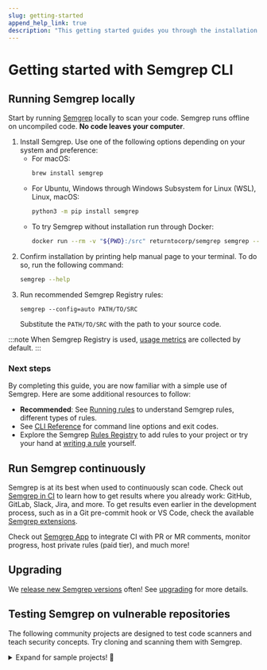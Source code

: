 ```yaml
---
slug: getting-started
append_help_link: true
description: "This getting started guides you through the installation of Semgrep, shows you how to run Semgrep locally, and provides an overview of benefits which you may reap by using Semgrep CI."
---
```


# Getting started with Semgrep CLI

## Running Semgrep locally

Start by running [Semgrep](https://github.com/returntocorp/semgrep/) locally to scan your code. Semgrep runs offline on uncompiled code. **No code leaves your computer**.

1. Install Semgrep. Use one of the following options depending on your system and preference:
    - For macOS:
        ```sh
        brew install semgrep
        ```
    - For Ubuntu, Windows through Windows Subsystem for Linux (WSL), Linux, macOS:
        ```sh
        python3 -m pip install semgrep
        ```
    - To try Semgrep without installation run through Docker:
        ```sh
        docker run --rm -v "${PWD}:/src" returntocorp/semgrep semgrep --config=auto
        ```
2. Confirm installation by printing help manual page to your terminal. To do so, run the following command:
    ```sh
    semgrep --help
    ```
3. Run recommended Semgrep Registry rules:
    <pre class="language-bash"><code>semgrep --config=auto <span className="placeholder">PATH/TO/SRC</span></code></pre>
    Substitute the `PATH/TO/SRC` with the path to your source code.

:::note
When Semgrep Registry is used, [usage metrics](../metrics) are collected by default.
:::

### Next steps

By completing this guide, you are now familiar with a simple use of Semgrep. Here are some additional resources to follow:

- **Recommended**: See [Running rules](../running-rules/) to understand Semgrep rules, different types of rules.
- See [CLI Reference](../cli-reference/) for command line options and exit codes.
- Explore the Semgrep [Rules Registry](https://semgrep.dev/r) to add rules to your project or try your hand at [writing a rule](../writing-rules/overview/) yourself.

## Run Semgrep continuously

Semgrep is at its best when used to continuously scan code. Check out [Semgrep in CI](../semgrep-ci/overview/) to learn how to get results where you already work: GitHub, GitLab, Slack, Jira, and more. To get results even earlier in the development process, such as in a Git pre-commit hook or VS Code, check the available [Semgrep extensions](../extensions/).

Check out [Semgrep App](https://semgrep.dev/manage) to integrate CI with PR or MR comments, monitor progress, host private rules (paid tier), and much more! 

## Upgrading

We [release new Semgrep versions](https://github.com/returntocorp/semgrep/releases) often! See [upgrading](../upgrading/) for more details.

## Testing Semgrep on vulnerable repositories

The following community projects are designed to test code scanners and teach security concepts. Try cloning and scanning them with Semgrep.

<details><summary>Expand for sample projects! 🎉</summary>
<p>

```sh
# juice-shop, a vulnerable Node.js + Express app:
git clone https://github.com/bkimminich/juice-shop
cd juice-shop
semgrep --config=auto

# Or if you don't have Semgrep installed, replace the semgrep command with:
docker run --rm -v "$(pwd)/juice-shop:/src" returntocorp/semgrep semgrep --config p/security-audit /src

# Try railsgoat, a vulnerable Ruby on Rails app:
git clone https://github.com/OWASP/railsgoat
cd railsgoat
semgrep --config=auto

# govwa, a vulnerable Go app:
git clone https://github.com/0c34/govwa
cd govwa
semgrep --config=auto 

# vulnerable Python + Flask app:
git clone https://github.com/we45/Vulnerable-Flask-App
cd Vulnerable-Flask-App
semgrep --config=auto 

# WebGoat, a vulnerable Java + Spring app:
git clone https://github.com/WebGoat/WebGoat
cd WebGoat
semgrep --config=auto 
```

</p>
</details>
